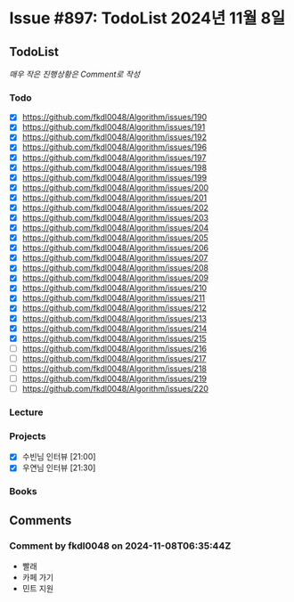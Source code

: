 # Issue #897: TodoList 2024년 11월 8일

## TodoList

*매우 작은 진행상황은 Comment로 작성*

### Todo  

* [x] https://github.com/fkdl0048/Algorithm/issues/190
* [x] https://github.com/fkdl0048/Algorithm/issues/191
* [x] https://github.com/fkdl0048/Algorithm/issues/192
* [x] https://github.com/fkdl0048/Algorithm/issues/196
* [x] https://github.com/fkdl0048/Algorithm/issues/197
* [x] https://github.com/fkdl0048/Algorithm/issues/198
* [x] https://github.com/fkdl0048/Algorithm/issues/199
* [x] https://github.com/fkdl0048/Algorithm/issues/200
* [x] https://github.com/fkdl0048/Algorithm/issues/201
* [x] https://github.com/fkdl0048/Algorithm/issues/202
* [x] https://github.com/fkdl0048/Algorithm/issues/203
* [x] https://github.com/fkdl0048/Algorithm/issues/204
* [x] https://github.com/fkdl0048/Algorithm/issues/205
* [x] https://github.com/fkdl0048/Algorithm/issues/206
* [x] https://github.com/fkdl0048/Algorithm/issues/207
* [x] https://github.com/fkdl0048/Algorithm/issues/208
* [x] https://github.com/fkdl0048/Algorithm/issues/209
* [x] https://github.com/fkdl0048/Algorithm/issues/210
* [x] https://github.com/fkdl0048/Algorithm/issues/211
* [x] https://github.com/fkdl0048/Algorithm/issues/212
* [x] https://github.com/fkdl0048/Algorithm/issues/213
* [x] https://github.com/fkdl0048/Algorithm/issues/214
* [x] https://github.com/fkdl0048/Algorithm/issues/215
* [ ] https://github.com/fkdl0048/Algorithm/issues/216
* [ ] https://github.com/fkdl0048/Algorithm/issues/217
* [ ] https://github.com/fkdl0048/Algorithm/issues/218
* [ ] https://github.com/fkdl0048/Algorithm/issues/219
* [ ] https://github.com/fkdl0048/Algorithm/issues/220

### Lecture

### Projects

- [x] 수빈님 인터뷰 [21:00]
- [x] 우연님 인터뷰 [21:30]

### Books


## Comments

### Comment by fkdl0048 on 2024-11-08T06:35:44Z

- 빨래
- 카페 가기
- 민트 지원

